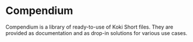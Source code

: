 # Compendium

Compendium is a library of ready-to-use of Koki Short files.
They are provided as documentation and as drop-in solutions for various use cases.
